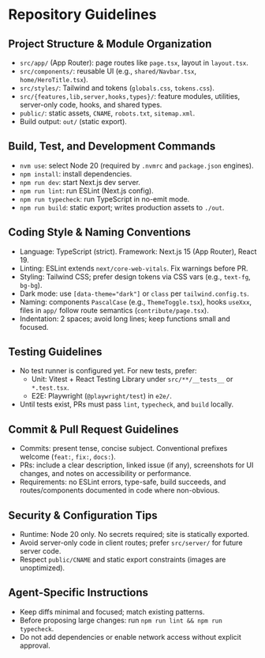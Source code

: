 # Repository Guidelines

## Project Structure & Module Organization
- `src/app/` (App Router): page routes like `page.tsx`, layout in `layout.tsx`.
- `src/components/`: reusable UI (e.g., `shared/Navbar.tsx`, `home/HeroTitle.tsx`).
- `src/styles/`: Tailwind and tokens (`globals.css`, `tokens.css`).
- `src/{features,lib,server,hooks,types}/`: feature modules, utilities, server-only code, hooks, and shared types.
- `public/`: static assets, `CNAME`, `robots.txt`, `sitemap.xml`.
- Build output: `out/` (static export).

## Build, Test, and Development Commands
- `nvm use`: select Node 20 (required by `.nvmrc` and `package.json` engines).
- `npm install`: install dependencies.
- `npm run dev`: start Next.js dev server.
- `npm run lint`: run ESLint (Next.js config).
- `npm run typecheck`: run TypeScript in no-emit mode.
- `npm run build`: static export; writes production assets to `./out`.

## Coding Style & Naming Conventions
- Language: TypeScript (strict). Framework: Next.js 15 (App Router), React 19.
- Linting: ESLint extends `next/core-web-vitals`. Fix warnings before PR.
- Styling: Tailwind CSS; prefer design tokens via CSS vars (e.g., `text-fg`, `bg-bg`).
- Dark mode: use `[data-theme="dark"]` or `class` per `tailwind.config.ts`.
- Naming: components `PascalCase` (e.g., `ThemeToggle.tsx`), hooks `useXxx`, files in `app/` follow route semantics (`contribute/page.tsx`).
- Indentation: 2 spaces; avoid long lines; keep functions small and focused.

## Testing Guidelines
- No test runner is configured yet. For new tests, prefer:
  - Unit: Vitest + React Testing Library under `src/**/__tests__` or `*.test.tsx`.
  - E2E: Playwright (`@playwright/test`) in `e2e/`.
- Until tests exist, PRs must pass `lint`, `typecheck`, and `build` locally.

## Commit & Pull Request Guidelines
- Commits: present tense, concise subject. Conventional prefixes welcome (`feat:`, `fix:`, `docs:`).
- PRs: include a clear description, linked issue (if any), screenshots for UI changes, and notes on accessibility or performance.
- Requirements: no ESLint errors, type-safe, build succeeds, and routes/components documented in code where non-obvious.

## Security & Configuration Tips
- Runtime: Node 20 only. No secrets required; site is statically exported.
- Avoid server-only code in client routes; prefer `src/server/` for future server code.
- Respect `public/CNAME` and static export constraints (images are unoptimized).

## Agent-Specific Instructions
- Keep diffs minimal and focused; match existing patterns.
- Before proposing large changes: run `npm run lint && npm run typecheck`.
- Do not add dependencies or enable network access without explicit approval.
